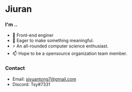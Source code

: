 # Jiuran

### I'm .. 

- 🌱 Front-end enginer
- 🤔 Eager to make something meaningful.
- ⚡ An all-rounded computer science enthusiast.
- 📫 Hope to be a opensource organization team member.

### Contact

- Email: siyuantong7@gmail.com
- Discord: Tsy#7331

